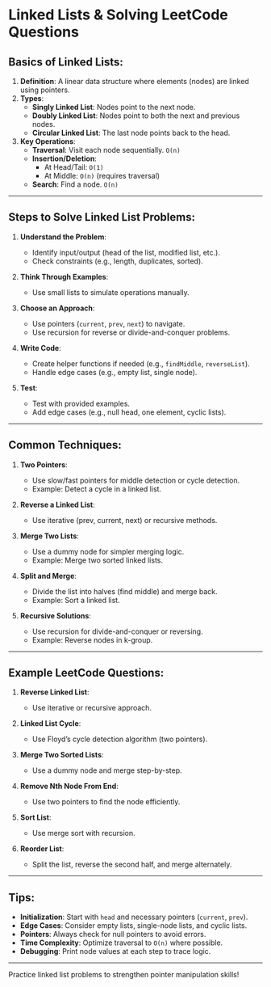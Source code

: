 
# Linked Lists & Solving LeetCode Questions

## Basics of Linked Lists:
1. **Definition**: A linear data structure where elements (nodes) are linked using pointers.
2. **Types**:
   - **Singly Linked List**: Nodes point to the next node.
   - **Doubly Linked List**: Nodes point to both the next and previous nodes.
   - **Circular Linked List**: The last node points back to the head.
3. **Key Operations**:
   - **Traversal**: Visit each node sequentially. `O(n)`
   - **Insertion/Deletion**:
     - At Head/Tail: `O(1)`
     - At Middle: `O(n)` (requires traversal)
   - **Search**: Find a node. `O(n)`

---

## Steps to Solve Linked List Problems:
1. **Understand the Problem**:
   - Identify input/output (head of the list, modified list, etc.).
   - Check constraints (e.g., length, duplicates, sorted).

2. **Think Through Examples**:
   - Use small lists to simulate operations manually.

3. **Choose an Approach**:
   - Use pointers (`current`, `prev`, `next`) to navigate.
   - Use recursion for reverse or divide-and-conquer problems.

4. **Write Code**:
   - Create helper functions if needed (e.g., `findMiddle`, `reverseList`).
   - Handle edge cases (e.g., empty list, single node).

5. **Test**:
   - Test with provided examples.
   - Add edge cases (e.g., null head, one element, cyclic lists).

---

## Common Techniques:
1. **Two Pointers**:
   - Use slow/fast pointers for middle detection or cycle detection.
   - Example: Detect a cycle in a linked list.

2. **Reverse a Linked List**:
   - Use iterative (prev, current, next) or recursive methods.

3. **Merge Two Lists**:
   - Use a dummy node for simpler merging logic.
   - Example: Merge two sorted linked lists.

4. **Split and Merge**:
   - Divide the list into halves (find middle) and merge back.
   - Example: Sort a linked list.

5. **Recursive Solutions**:
   - Use recursion for divide-and-conquer or reversing.
   - Example: Reverse nodes in k-group.

---

## Example LeetCode Questions:
1. **Reverse Linked List**:
   - Use iterative or recursive approach.

2. **Linked List Cycle**:
   - Use Floyd’s cycle detection algorithm (two pointers).

3. **Merge Two Sorted Lists**:
   - Use a dummy node and merge step-by-step.

4. **Remove Nth Node From End**:
   - Use two pointers to find the node efficiently.

5. **Sort List**:
   - Use merge sort with recursion.

6. **Reorder List**:
   - Split the list, reverse the second half, and merge alternately.

---

## Tips:
- **Initialization**: Start with `head` and necessary pointers (`current`, `prev`).
- **Edge Cases**: Consider empty lists, single-node lists, and cyclic lists.
- **Pointers**: Always check for null pointers to avoid errors.
- **Time Complexity**: Optimize traversal to `O(n)` where possible.
- **Debugging**: Print node values at each step to trace logic.

---

Practice linked list problems to strengthen pointer manipulation skills!
